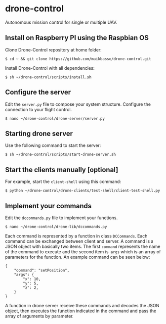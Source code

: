 # drone-control
Autonomous mission control for single or multiple UAV.

## Install on Raspberry PI using the Raspbian OS
Clone Drone-Control repository at home folder:
```
$ cd ~ && git clone https://github.com/maikbasso/drone-control.git
```
Install Drone-Control with all dependencies:
```
$ sh ~/drone-control/scripts/install.sh
```

## Configure the server
Edit the `server.py` file to compose your system structure. Configure the connection to your flight control.
```
$ nano ~/drone-control/drone-server/server.py
```

## Starting drone server
Use the following command to start the server:
```
$ sh ~/drone-control/scripts/start-drone-server.sh
```

## Start the clients manually [optional]
For example, start the `client-shell` using this command:
```
$ python ~/drone-control/drone-clients/test-shell/client-test-shell.py
```

## Implement your commands
Edit the `dccommands.py` file to implement your functions.
```
$ nano ~/drone-control/drone-lib/dccommands.py
```
Each command is represented by a function in class `DCCommands`. Each command can be exchanged between client and server. A command is a JSON object with basically two items. The first `command` represents the name of the command to execute and the second item is` args` which is an array of parameters for the function.
An example command can be seen below:
```
{
    "command": "setPosition",
    "args": {
        "x": 10,
        "y": 5,
        "z": 2,
    }
}
```
A function in drone server receive these commands and decodes the JSON object, then executes the function indicated in the command and pass the array of arguments by parameter.